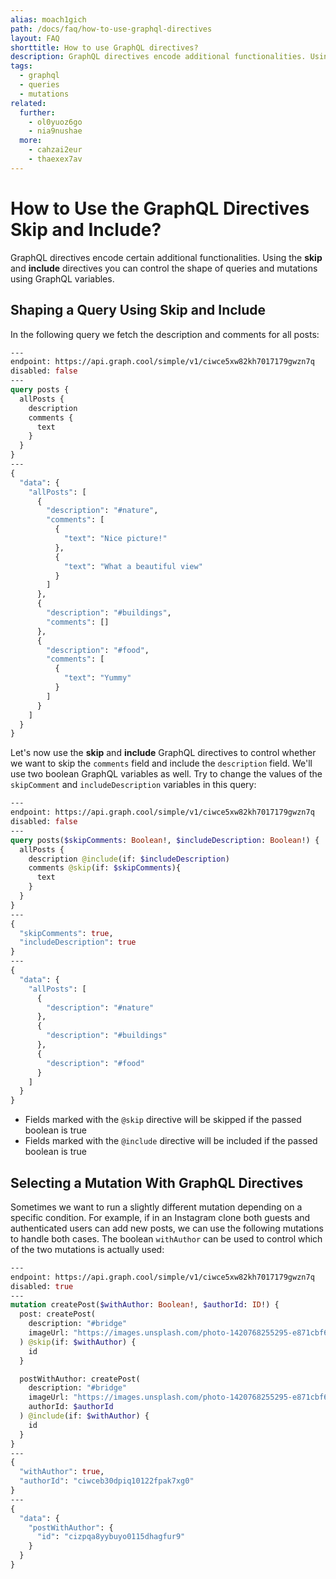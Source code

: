 ```yaml
---
alias: moach1gich
path: /docs/faq/how-to-use-graphql-directives
layout: FAQ
shorttitle: How to use GraphQL directives?
description: GraphQL directives encode additional functionalities. Using the skip and include directives you can control the shape of queries and mutations.
tags:
  - graphql
  - queries
  - mutations
related:
  further:
    - ol0yuoz6go
    - nia9nushae
  more:
    - cahzai2eur
    - thaexex7av
---
```


# How to Use the GraphQL Directives Skip and Include?

GraphQL directives encode certain additional functionalities. Using the **skip** and **include** directives you can control the shape of queries and mutations using GraphQL variables.

## Shaping a Query Using Skip and Include

In the following query we fetch the description and comments for all posts:

```graphql
---
endpoint: https://api.graph.cool/simple/v1/ciwce5xw82kh7017179gwzn7q
disabled: false
---
query posts {
  allPosts {
    description
    comments {
      text
    }
  }
}
---
{
  "data": {
    "allPosts": [
      {
        "description": "#nature",
        "comments": [
          {
            "text": "Nice picture!"
          },
          {
            "text": "What a beautiful view"
          }
        ]
      },
      {
        "description": "#buildings",
        "comments": []
      },
      {
        "description": "#food",
        "comments": [
          {
            "text": "Yummy"
          }
        ]
      }
    ]
  }
}
```

Let's now use the **skip** and **include** GraphQL directives to control whether we want to skip the `comments` field and include the `description` field. We'll use two boolean GraphQL variables as well. Try to change the values of the `skipComment` and `includeDescription` variables in this query:

```graphql
---
endpoint: https://api.graph.cool/simple/v1/ciwce5xw82kh7017179gwzn7q
disabled: false
---
query posts($skipComments: Boolean!, $includeDescription: Boolean!) {
  allPosts {
    description @include(if: $includeDescription)
    comments @skip(if: $skipComments){
      text
    }
  }
}
---
{
  "skipComments": true,
  "includeDescription": true
}
---
{
  "data": {
    "allPosts": [
      {
        "description": "#nature"
      },
      {
        "description": "#buildings"
      },
      {
        "description": "#food"
      }
    ]
  }
}
```

* Fields marked with the `@skip` directive will be skipped if the passed boolean is true
* Fields marked with the `@include` directive will be included if the passed boolean is true

## Selecting a Mutation With GraphQL Directives

Sometimes we want to run a slightly different mutation depending on a specific condition. For example, if in an Instagram clone both guests and authenticated users can add new posts, we can use the following mutations to handle both cases. The boolean `withAuthor` can be used to control which of the two mutations is actually used:

```graphql
---
endpoint: https://api.graph.cool/simple/v1/ciwce5xw82kh7017179gwzn7q
disabled: true
---
mutation createPost($withAuthor: Boolean!, $authorId: ID!) {
  post: createPost(
    description: "#bridge"
    imageUrl: "https://images.unsplash.com/photo-1420768255295-e871cbf6eb81"
  ) @skip(if: $withAuthor) {
    id
  }

  postWithAuthor: createPost(
    description: "#bridge"
    imageUrl: "https://images.unsplash.com/photo-1420768255295-e871cbf6eb81"
    authorId: $authorId
  ) @include(if: $withAuthor) {
    id
  }
}
---
{
  "withAuthor": true,
  "authorId": "ciwceb30dpiq10122fpak7xg0"
}
---
{
  "data": {
    "postWithAuthor": {
      "id": "cizpqa8yybuyo0115dhagfur9"
    }
  }
}
```

